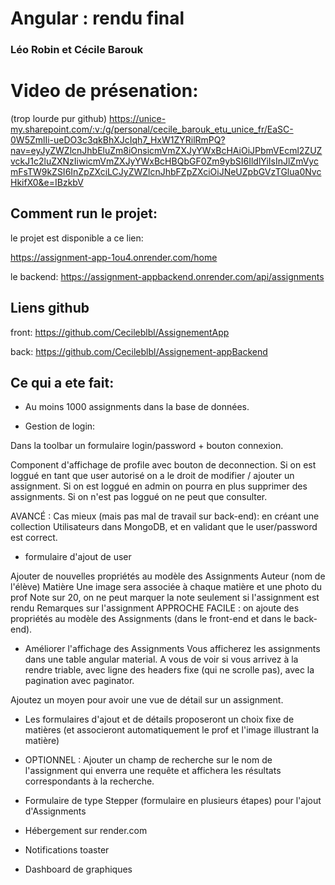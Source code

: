 # Angular : rendu final

### Léo Robin et Cécile Barouk

# Video de présenation:
(trop lourde pur github)
https://unice-my.sharepoint.com/:v:/g/personal/cecile_barouk_etu_unice_fr/EaSC-0W5ZmlIi-ueDO3c3qkBhXJcIqh7_HxW1ZYRilRmPQ?nav=eyJyZWZlcnJhbEluZm8iOnsicmVmZXJyYWxBcHAiOiJPbmVEcml2ZUZvckJ1c2luZXNzIiwicmVmZXJyYWxBcHBQbGF0Zm9ybSI6IldlYiIsInJlZmVycmFsTW9kZSI6InZpZXciLCJyZWZlcnJhbFZpZXciOiJNeUZpbGVzTGlua0NvcHkifX0&e=IBzkbV


## Comment run le projet:

le projet est disponible a ce lien:

https://assignment-app-1ou4.onrender.com/home

le backend:
https://assignment-appbackend.onrender.com/api/assignments

## Liens github

front: https://github.com/Cecileblbl/AssignementApp

back: https://github.com/Cecileblbl/Assignement-appBackend

## Ce qui a ete fait:

- Au moins 1000 assignments dans la base de données.

- Gestion de login:

Dans la toolbar un formulaire login/password + bouton connexion.

Component d'affichage de profile avec bouton de deconnection.
Si on est loggué en tant que user autorisé on a le droit de modifier / ajouter un assignment. Si on est loggué en admin on pourra en plus supprimer des assignments. Si on n'est pas loggué on ne peut que consulter.

AVANCÉ : Cas mieux (mais pas mal de travail sur back-end): en créant une collection Utilisateurs dans MongoDB, et en validant que le user/password est correct.

- formulaire d'ajout de user

Ajouter de nouvelles propriétés au modèle des Assignments
Auteur (nom de l'élève)
Matière
Une image sera associée à chaque matière et une photo du prof
Note sur 20, on ne peut marquer la note seulement si l'assignment est rendu
Remarques sur l'assignment
APPROCHE FACILE : on ajoute des propriétés au modèle des Assignments (dans le front-end et dans le back-end).

- Améliorer l'affichage des Assignments
  Vous afficherez les assignments dans une table angular material. A vous de voir si vous arrivez à la rendre triable, avec ligne des headers fixe (qui ne scrolle pas), avec la pagination avec paginator.

Ajoutez un moyen pour avoir une vue de détail sur un assignment.

- Les formulaires d'ajout et de détails proposeront un choix fixe de matières (et associeront automatiquement le prof et l'image illustrant la matière)

- OPTIONNEL : Ajouter un champ de recherche sur le nom de l'assignment qui enverra une requête et affichera les résultats correspondants à la recherche.

- Formulaire de type Stepper (formulaire en plusieurs étapes) pour l'ajout d'Assignments

- Hébergement sur render.com

- Notifications toaster

- Dashboard de graphiques
